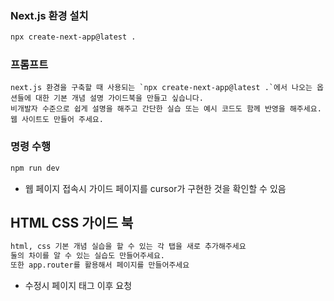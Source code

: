 ### Next.js 환경 설치
```bash
npx create-next-app@latest .
```

### 프롬프트
```
next.js 환경을 구축할 때 사용되는 `npx create-next-app@latest .`에서 나오는 옵션들에 대한 기본 개념 설명 가이드북을 만들고 싶습니다.
비개발자 수준으로 쉽게 설명을 해주고 간단한 실습 또는 예시 코드도 함께 반영을 해주세요. 웹 사이트도 만들어 주세요.
```

### 명령 수행
```bash
npm run dev
```
- 웹 페이지 접속시 가이드 페이지를 cursor가 구현한 것을 확인할 수 있음

## HTML CSS 가이드 북
```bash
html, css 기본 개념 실습을 할 수 있는 각 탭을 새로 추가해주세요
둘의 차이를 알 수 있는 실습도 만들어주세요.
또한 app.router를 활용해서 페이지를 만들어주세요
```
- 수정시 페이지 태그 이후 요청